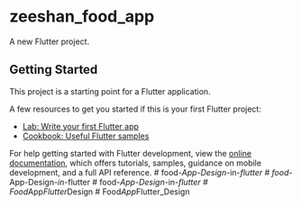 # zeeshan_food_app

A new Flutter project.

## Getting Started

This project is a starting point for a Flutter application.

A few resources to get you started if this is your first Flutter project:

- [Lab: Write your first Flutter app](https://docs.flutter.dev/get-started/codelab)
- [Cookbook: Useful Flutter samples](https://docs.flutter.dev/cookbook)

For help getting started with Flutter development, view the
[online documentation](https://docs.flutter.dev/), which offers tutorials,
samples, guidance on mobile development, and a full API reference.
#   f o o d - _ A p p - D e s i g n - _ i n - _ f l u t t e r  
 #   f o o d - _ A p p - D e s i g n - _ i n - _ f l u t t e r  
 #   f o o d - _ A p p - D e s i g n - _ i n - _ f l u t t e r  
 #   F o o d _ A p p _ F l u t t e r _ D e s i g n  
 #   F o o d _ A p p _ F l u t t e r _ D e s i g n  
 